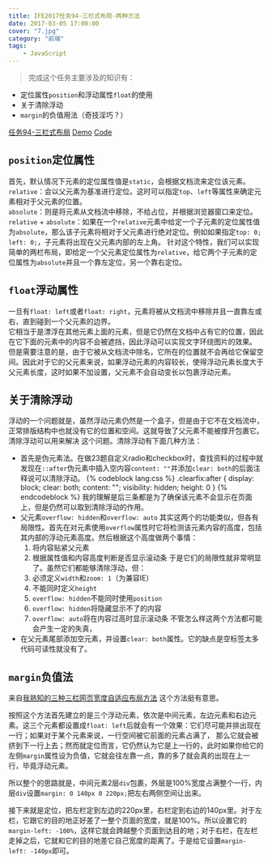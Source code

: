 ```yaml
---
title: IFE2017任务94-三栏式布局-两种方法
date: 2017-03-05 17:00:00
cover: "7.jpg"
category: "前端"
tags:
    - JavaScript
---
```

>完成这个任务主要涉及的知识有：
  * 定位属性`position`和浮动属性`float`的使用
  * 关于清除浮动
  * `margin`的负值用法（奇技淫巧？）

<!-- more -->
[任务94-三栏式布局](http://ife.baidu.com/course/detail/id/94)
[Demo](http://ming-holy.space/2017/IFE-2017/94/)
[Code](https://github.com/Mingholy/IFE-2017/tree/master/94)

## `position`定位属性
首先，默认情况下元素的定位属性值是`static`，会根据文档流来定位该元素。  
`relative`：会以父元素为基准进行定位。这时可以指定`top`、`left`等属性来确定元素相对于父元素的位置。  
`absolute`：则是将元素从文档流中移除，不给占位，并根据浏览器窗口来定位。  
`relative` + `absolute`：如果在一个`relative`元素中给定一个子元素的定位属性值为`absolute`，那么该子元素将相对于父元素进行绝对定位。例如如果指定`top: 0; left: 0;`，子元素将出现在父元素内部的左上角。
    针对这个特性，我们可以实现简单的两栏布局，即给定一个父元素定位属性为`relative`，给它两个子元素的定位属性为`absolute`并且一个靠左定位，另一个靠右定位。

## `float`浮动属性
一旦有`float: left`或者`float: right`，元素将被从文档流中移除并且一直靠左或右，直到碰到一个父元素的边界。  
它相当于是漂浮在其他元素上面的元素，但是它仍然在文档中占有它的位置，因此在它下面的元素中的内容不会被遮挡，因此浮动可以实现文字环绕图片的效果。  
但是需要注意的是，由于它被从文档流中除名，它所在的位置就不会再给它保留空间。因此对于它的父元素来说，如果浮动元素的内容较长，使得浮动元素长度大于父元素长度，这时如果不加设置，父元素不会自动变长以包裹浮动元素。  

## 关于清除浮动
浮动的一个问题就是，虽然浮动元素仍然是一个盒子，但是由于它不在文档流中，正常排版结构中也就没有它的位置和空间。这就导致了父元素不能被撑开包裹它。清除浮动可以用来解决
这个问题。清除浮动有下面几种方法：
* 首先是伪元素法。在做23题自定义radio和checkbox时，查找资料的过程中就发现在`::after`伪元素中插入空内容`content: ""`并添加`clear: both`的后面注释说可以清除浮动。
  {% codeblock lang:css %}
  .clearfix:after {
      display: block;
      clear: both;
      content: "";
      visibility: hidden;
      height: 0
  }
  {% endcodeblock %}
  我的理解是后三条都是为了确保该元素不会显示在页面上，但是仍然可以取到清除浮动的作用。
* 父元素`overflow: hidden`和`overflow: auto`
其实这两个的功能类似，但各有局限性。首先在对元素使用`overflow`属性时它将检测该元素内容的高度，包括其内部的浮动元素高度。然后根据这个高度做两个事情：
  1. 将内容贴紧父元素
  2. 根据属性值和内容高度判断是否显示滚动条
于是它们的局限性就非常明显了。虽然它们都能够清除浮动，但：
  1. 必须定义`width`和`zoom: 1`（为兼容IE）
  2. 不能同时定义`height`
  3. `overflow: hidden`不能同时使用`position`
  4. `overflow: hidden`将隐藏显示不了的内容
  5. `overflow: auto`将在内容过高时显示滚动条
不管怎么样这两个方法都可能会产生一定的失真，
* 在父元素尾部添加空元素，并设置`clear: both`属性。它的缺点是空标签太多代码可读性就没有了。

## `margin`负值法
来自[我熟知的三种三栏网页宽度自适应布局方法](http://www.zhangxinxu.com/wordpress/2009/11/%E6%88%91%E7%86%9F%E7%9F%A5%E7%9A%84%E4%B8%89%E7%A7%8D%E4%B8%89%E6%A0%8F%E7%BD%91%E9%A1%B5%E5%AE%BD%E5%BA%A6%E8%87%AA%E9%80%82%E5%BA%94%E5%B8%83%E5%B1%80%E6%96%B9%E6%B3%95/)
这个方法挺有意思。

按照这个方法首先建立的是三个浮动元素，依次是中间元素，左边元素和右边元素。这三个元素都设置成`float: left`后就会有一个效果：它们尽可能并排出现在一行；如果对于某个元素来说，一行空间被它前面的元素占满了， 那么它就会被挤到下一行上去；然而就定位而言，它仍然认为它是上一行的，此时如果你给它的左侧`margin`属性设为负值，它就会往左靠一点，靠的多了就会真的出现在上一行，毕竟浮动元素。

所以整个的思路就是，中间元素2层`div`包裹，外层是100%宽度占满整个一行，内层`div`设置`margin: 0 140px 0 220px;`把左右两侧空间让出来。

接下来就是定位，把左栏定到左边的220px里，右栏定到右边的140px里。对于左栏，它跟它的目的地正好差了一整个页面的宽度，就是100%。所以设置它的`margin-left: -100%`，这样它就会跨越整个页面到达目的地；对于右栏，在左栏走掉之后，它就和它的目的地差它自己宽度的距离了。于是给它设置`margin-left: -140px`即可。
